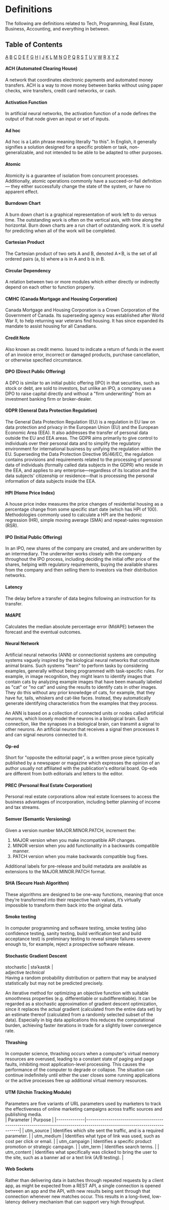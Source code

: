 # Definitions

The following are definitions related to Tech, Programming, Real Estate, Business, Accounting, and everything in between.

## Table of Contents
[A](#a) [B](#b) [C](#c) [D](#d) [E](#e) [F](#f) [G](#g) [H](#h) [I](#i) [J](#j) [K](#k) [L](#l) [M](#m) [N](#n) [O](#o) [P](#p) [Q](#q) [R](#r) [S](#s) [T](#t) [U](#u) [V](#v) [W](#w) [R](#r) [X](#x) [Y](#y) [Z](#z)

#### ACH (Automated Clearing House)
A network that coordinates electronic payments and automated money transfers. ACH is a way to move money between banks without using paper checks, wire transfers, credit card networks, or cash.

#### Activation Function
In artificial neural networks, the activation function of a node defines the output of that node given an input or set of inputs.

#### Ad hoc
Ad hoc is a Latin phrase meaning literally "to this". In English, it generally signifies a solution designed for a specific problem or task, non-generalizable, and not intended to be able to be adapted to other purposes.

#### Atomic
Atomicity is a guarantee of isolation from concurrent processes. Additionally, atomic operations commonly have a succeed-or-fail definition — they either successfully change the state of the system, or have no apparent effect.

#### Burndown Chart
A burn down chart is a graphical representation of work left to do versus time. The outstanding work is often on the vertical axis, with time along the horizontal. Burn down charts are a run chart of outstanding work. It is useful for predicting when all of the work will be completed.

#### Cartesian Product
The Cartesian product of two sets A and B, denoted A × B, is the set of all ordered pairs (a, b) where a is in A and b is in B.

#### Circular Dependency
A relation between two or more modules which either directly or indirectly depend on each other to function properly.

#### CMHC (Canada Mortgage and Housing Corporation)
Canada Mortgage and Housing Corporation is a Crown Corporation of the Government of Canada. Its superseding agency was established after World War II, to help returning war veterans find housing. It has since expanded its mandate to assist housing for all Canadians.

#### Credit Note
Also known as credit memo. Issued to indicate a return of funds in the event of an invoice error, incorrect or damaged products, purchase cancellation, or otherwise specified circumstance.

#### DPO (Direct Public Offering)
A DPO is similar to an initial public offering (IPO) in that securities, such as stock or debt, are sold to investors, but unlike an IPO, a company uses a DPO to raise capital directly and without a "firm underwriting" from an investment banking firm or broker-dealer.

#### GDPR (General Data Protection Regulation)
The General Data Protection Regulation (EU) is a regulation in EU law on data protection and privacy in the European Union (EU) and the European Economic Area (EEA). It also addresses the transfer of personal data outside the EU and EEA areas. The GDPR aims primarily to give control to individuals over their personal data and to simplify the regulatory environment for international business by unifying the regulation within the EU. Superseding the Data Protection Directive 95/46/EC, the regulation contains provisions and requirements related to the processing of personal data of individuals (formally called data subjects in the GDPR) who reside in the EEA, and applies to any enterprise—regardless of its location and the data subjects' citizenship or residence—that is processing the personal information of data subjects inside the EEA.

#### HPI (Home Price Index)
A house price index measures the price changes of residential housing as a percentage change from some specific start date (which has HPI of 100). Methodologies commonly used to calculate a HPI are the hedonic regression (HR), simple moving average (SMA) and repeat-sales regression (RSR).

#### IPO (Initial Public Offering)
In an IPO, new shares of the company are created, and are underwritten by an intermediary. The underwriter works closely with the company throughout the IPO process, including deciding the initial offer price of the shares, helping with regulatory requirements, buying the available shares from the company and then selling them to investors via their distribution networks.

#### Latency
The delay before a transfer of data begins following an instruction for its transfer.

#### MdAPE
Calculates the median absolute percentage error (MdAPE) between the forecast and the eventual outcomes.

#### Neural Network
Artificial neural networks (ANN) or connectionist systems are computing systems vaguely inspired by the biological neural networks that constitute animal brains. Such systems "learn" to perform tasks by considering examples, generally without being programmed with task-specific rules. For example, in image recognition, they might learn to identify images that contain cats by analyzing example images that have been manually labeled as "cat" or "no cat" and using the results to identify cats in other images. They do this without any prior knowledge of cats, for example, that they have fur, tails, whiskers and cat-like faces. Instead, they automatically generate identifying characteristics from the examples that they process.

An ANN is based on a collection of connected units or nodes called artificial neurons, which loosely model the neurons in a biological brain. Each connection, like the synapses in a biological brain, can transmit a signal to other neurons. An artificial neuron that receives a signal then processes it and can signal neurons connected to it.

#### Op-ed
Short for "opposite the editorial page", is a written prose piece typically published by a newspaper or magazine which expresses the opinion of an author usually not affiliated with the publication's editorial board. Op-eds are different from both editorials and letters to the editor.

#### PREC (Personal Real Estate Corporation)
Personal real estate corporations allow real estate licensees to access the business advantages of incorporation, including better planning of income and tax streams.

#### Semver (Semantic Versioning)
Given a version number MAJOR.MINOR.PATCH, increment the:

1. MAJOR version when you make incompatible API changes.
2. MINOR version when you add functionality in a backwards compatible manner.
3. PATCH version when you make backwards compatible bug fixes.

Additional labels for pre-release and build metadata are available as extensions to the MAJOR.MINOR.PATCH format.

#### SHA (Secure Hash Algorithm)  
These algorithms are designed to be one-way functions, meaning that once they’re transformed into their respective hash values, it’s virtually impossible to transform them back into the original data.

#### Smoke testing
In computer programming and software testing, smoke testing (also confidence testing, sanity testing, build verification test and build acceptance test) is preliminary testing to reveal simple failures severe enough to, for example, reject a prospective software release.

#### Stochastic Gradient Descent
stochastic | stəˈkastɪk |  
adjective _technical_  
Having a random probability distribution or pattern that may be analysed statistically but may not be predicted precisely.

An iterative method for optimizing an objective function with suitable smoothness properties (e.g. differentiable or subdifferentiable). It can be regarded as a stochastic approximation of gradient descent optimization, since it replaces the actual gradient (calculated from the entire data set) by an estimate thereof (calculated from a randomly selected subset of the data). Especially in big data applications this reduces the computational burden, achieving faster iterations in trade for a slightly lower convergence rate.

#### Thrashing
In computer science, thrashing occurs when a computer's virtual memory resources are overused, leading to a constant state of paging and page faults, inhibiting most application-level processing. This causes the performance of the computer to degrade or collapse. The situation can continue indefinitely until either the user closes some running applications or the active processes free up additional virtual memory resources.

#### UTM (Urchin Tracking Module)  
Parameters are five variants of URL parameters used by marketers to track the effectiveness of online marketing campaigns across traffic sources and publishing media.  
| Parameter    | Purpose                                                                                                                   |
|--------------|---------------------------------------------------------------------------------------------------------------------------|
| utm_source   | Identifies which site sent the traffic, and is a required parameter.                                                      |
| utm_medium   | Identifies what type of link was used, such as cost per click or email.                                                   |
| utm_campaign | Identifies a specific product promotion or strategic campaign.                                                            |
| utm_term     | Identifies search terms.                                                                                                  |
| utm_content  | Identifies what specifically was clicked to bring the user to the site, such as a banner ad or a text link (A/B testing). |

#### Web Sockets
Rather than delivering data in batches through repeated requests by a client app, as might be expected from a REST API, a single connection is opened between an app and the API, with new results being sent through that connection whenever new matches occur. This results in a long-lived, low-latency delivery mechanism that can support very high throughput.
